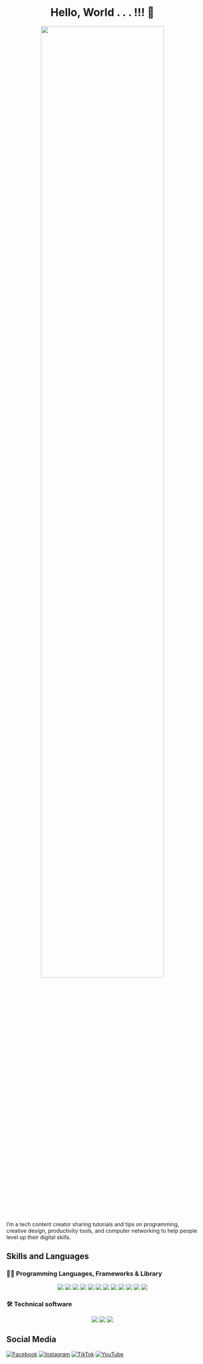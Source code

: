 <h1 align="center">Hello, World . . . !!! 👋</h1>
<p align="center"><img width=80% src="Animation/AnimationRIQRev.gif"></p>

I’m a tech content creator sharing tutorials and tips on programming, creative design, productivity tools, and computer networking to help people level up their digital skills.

## Skills and Languages
### 👨‍💻 Programming Languages, Frameworks & Library
<p align='center'>
    <img src="https://img.shields.io/badge/HTML5-E34F26?style=for-the-badge&logo=html5&logoColor=white" />
    <img src="https://img.shields.io/badge/CSS-239120?&style=for-the-badge&logo=css3&logoColor=white" />
    <img src="https://img.shields.io/badge/JavaScript-F7DF1E?style=for-the-badge&logo=javascript&logoColor=black" />
    <img src="https://img.shields.io/badge/PHP-777BB4?style=for-the-badge&logo=php&logoColor=white" />
    <img src="https://img.shields.io/badge/Python-14354C?style=for-the-badge&logo=python&logoColor=white" />
    <img src="https://img.shields.io/badge/C-00599C?style=for-the-badge&logo=c&logoColor=white" />
    <img src="https://img.shields.io/badge/Codeigniter-EF4223?style=for-the-badge&logo=codeigniter&logoColor=white" />
    <img src="https://img.shields.io/badge/Flask-000000?style=for-the-badge&logo=flask&logoColor=white" />
    <img src="https://img.shields.io/badge/Laravel-FF2D20?style=for-the-badge&logo=laravel&logoColor=white" />
    <img src="https://img.shields.io/badge/Xampp-F37623?style=for-the-badge&logo=xampp&logoColor=white" />
    <img src="https://img.shields.io/badge/Bootstrap-563D7C?style=for-the-badge&logo=bootstrap&logoColor=white" />
    <img src="https://img.shields.io/badge/MySQL-005C84?style=for-the-badge&logo=mysql&logoColor=white" />
</p>

### 🛠️ Technical software
<p align='center'>
    <img src="https://img.shields.io/badge/Microsoft_Office-D83B01?style=for-the-badge&logo=microsoft-office&logoColor=white" />
    <img src="https://img.shields.io/badge/Figma-F24E1E?style=for-the-badge&logo=figma&logoColor=white" />
    <img src="https://img.shields.io/badge/Adobe%20Creative%20Cloud-DA1F26?style=for-the-badge&logo=Adobe%20Creative%20Cloud&logoColor=white" />
</p>

## Social Media
[![Facebook](https://img.shields.io/badge/Facebook-%231877F2.svg?logo=Facebook&logoColor=white)](https://facebook.com/helloariq) [![Instagram](https://img.shields.io/badge/Instagram-%23E4405F.svg?logo=Instagram&logoColor=white)](https://instagram.com/helloariq) [![TikTok](https://img.shields.io/badge/TikTok-%23000000.svg?logo=TikTok&logoColor=white)](https://tiktok.com/@helloariq) [![YouTube](https://img.shields.io/badge/YouTube-%23FF0000.svg?logo=YouTube&logoColor=white)](https://youtube.com/@helloariq)

